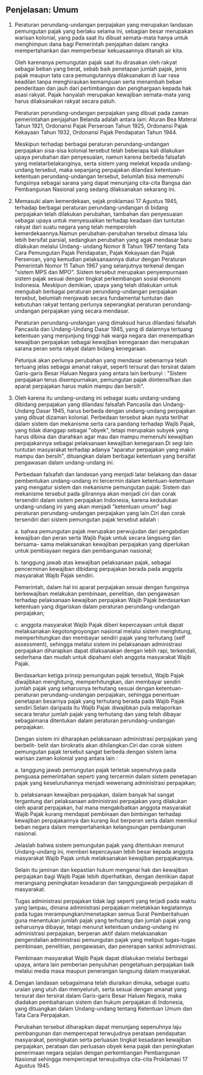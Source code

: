 ## Penjelasan: Umum

1. Peraturan perundang-undangan perpajakan yang merupakan landasan pemungutan
   pajak yang berlaku selama ini, sebagian besar merupakan warisan kolonial, yang
   pada saat itu dibuat semata-mata hanya untuk menghimpun dana bagi Pemerintah
   penjajahan dalam rangka mempertahankan dan memperbesar kekuasaannya ditanah
   air kita.

   Oleh karenanya pemungutan pajak saat itu dirasakan oleh rakyat sebagai beban
   yang berat, sebab baik penetapan jumlah pajak, jenis pajak maupun tata cara
   pemungutannya dilaksanakan di luar rasa keadilan tanpa menghiraukan
   kemampuan serta menambah beban penderitaan dan jauh dari pertimbangan dan
   penghargaan kepada hak asasi rakyat.
   Pajak hanyalah merupakan kewajiban semata-mata yang harus dilaksanakan rakyat
   secara patuh.

   Peraturan perundang-undangan perpajakan yang dibuat pada zaman pemerintahan
   penjajahan Belanda adalah antara lain: Aturan Bea Materai Tahun 1921, Ordonansi
   Pajak Perseroan Tahun 1925, Ordonansi Pajak Kekayaan Tahun 1932, Ordonansi
   Pajak Pendapatan Tahun 1944.

   Meskipun terhadap berbagai peraturan perundang-undangan perpajakan sisa-sisa
   kolonial tersebut telah beberapa kali dilakukan upaya perubahan dan penyesuaian,
   namun karena berbeda falsafah yang melatarbelakanginya, serta sistem yang
   melekat kepada undang-undang tersebut, maka sepanjang perpajakan dilandasi
   ketentuan-ketentuan perundang-undangan tersebut, belumlah bisa memenuhi
   fungsinya sebagai sarana yang dapat menunjang cita-cita Bangsa dan Pembangunan
   Nasional yang sedang dilaksanakan sekarang ini.

2. Memasuki alam kemerdekaan, sejak proklamasi 17 Agustus 1945, terhadap
   berbagai peraturan perundang-undangan di bidang perpajakan telah dilakukan
   perubahan, tambahan dan penyesuaian sebagai upaya untuk menyesuaikan terhadap
   keadaan dan tuntutan rakyat dari suatu negara yang telah memperoleh
   kemerdekaannya.Namun perubahan-perubahan tersebut dimasa lalu lebih bersifat
   parsial, sedangkan perubahan yang agak mendasar baru dilakukan melalui Undang-
   undang Nomor 8 Tahun 1967 tentang Tata Cara Pemungutan Pajak Pendapatan,
   Pajak Kekayaan dan Pajak Perseroan, yang kemudian pelaksanaannya diatur
   dengan Peraturan Pemerintah Nomor 11 Tahun 1967 yang selanjutnya terkenal
   dengan "sistem MPS dan MPO". Sistem tersebut merupakan penyempurnaan
   sistem pajak sesuai dengan tingkat perkembangan sosial ekonomi Indonesia.
   Meskipun demikian, upaya yang telah dilakukan untuk mengubah berbagai
   peraturan perundang-undangan perpajakan tersebut, belumlah menjawab secara
   fundamental tuntutan dan kebutuhan rakyat tentang perlunya seperangkat peraturan
   perundang-undangan perpajakan yang secara mendasar.

   Peraturan perundang-undangan yang dimaksud harus dilandasi falsafah Pancasila
   dan Undang-Undang Dasar 1945, yang di dalamnya tertuang ketentuan yang
   menjunjung tinggi hak warga negara dan menempatkan kewajiban perpajakan
   sebagai kewajiban kenegaraan dan merupakan sarana peran serta rakyat dalam
   bidang kenegaraan.

   Petunjuk akan perlunya perubahan yang mendasar sebenarnya telah tertuang jelas
   sebagai amanat rakyat, seperti tersurat dan tersirat dalam Garis-garis Besar Haluan
   Negara yang antara lain berbunyi : "Sistem perpajakan terus disempurnakan,
   pemungutan pajak diintensifkan dan aparat perpajakan harus makin mampu dan
   bersih".

3. Oleh karena itu undang-undang ini sebagai suatu undang-undang dibidang
   perpajakan yang dilandasi falsafah Pancasila dan Undang-Undang Dasar 1945,
   harus berbeda dengan undang-undang perpajakan yang dibuat dizaman kolonial.
   Perbedaan tersebut akan nyata terlihat dalam sistem dan mekanisme serta cara
   pandang terhadap Wajib Pajak, yang tidak dianggap sebagai "obyek", tetapi
   merupakan subyek yang harus dibina dan diarahkan agar mau dan mampu
   memenuhi kewajiban perpajakannya sebagai pelaksanaan kewajiban kenegaraan.Di
   segi lain tuntutan masyarakat terhadap adanya "aparatur perpajakan yang makin
   mampu dan bersih", dituangkan dalam berbagai ketentuan yang bersifat
   pengawasan dalam undang-undang ini.

   Perbedaan falsafah dan landasan yang menjadi latar belakang dan dasar
   pembentukan undang-undang ini tercermin dalam ketentuan-ketentuan yang
   mengatur sistem dan mekanisme pemungutan pajak: Sistem dan mekanisme
   tersebut pada gilirannya akan menjadi ciri dan corak tersendiri dalam sistem
   perpajakan Indonesia, karena kedudukan undang-undang ini yang akan menjadi
   "ketentuan umum" bagi peraturan perundang-undangan perpajakan yang lain.Ciri
   dan corak tersendiri dari sistem pemungutan pajak tersebut adalah :

   a. bahwa pemungutan pajak merupakan perwujudan dari pengabdian
   kewajiban dan peran serta Wajib Pajak untuk secara langsung dan bersama-
   sama melaksanakan kewajiban perpajakan yang diperlukan untuk
   pembiayaan negara dan pembangunan nasional;

   b. tanggung jawab atas kewajiban pelaksanaan pajak, sebagai pencerminan
   kewajiban dibidang perpajakan berada pada anggota masyarakat Wajib
   Pajak sendiri.

   Pemerintah, dalam hal ini aparat perpajakan sesuai dengan fungsinya
   berkewajiban melakukan pembinaan, penelitian, dan pengawasan terhadap
   pelaksanaan kewajiban perpajakan Wajib Pajak berdasarkan ketentuan yang
   digariskan dalam peraturan perundang-undangan perpajakan;

   c. anggota masyarakat Wajib Pajak diberi kepercayaan untuk dapat
   melaksanakan kegotongroyongan nasional melalui sistem menghitung,
   memperhitungkan dan membayar sendiri pajak yang terhutang (self
   assessment), sehingga melalui sistem ini pelaksanaan administrasi
   perpajakan diharapkan dapat dilaksanakan dengan lebih rapi, terkendali,
   sederhana dan mudah untuk dipahami oleh anggota masyarakat Wajib Pajak.

   Berdasarkan ketiga prinsip pemungutan pajak tersebut, Wajib Pajak diwajibkan
   menghitung, memperhitungkan, dan membayar sendiri jumlah pajak yang
   seharusnya terhutang sesuai dengan ketentuan-peraturan perundang-undangan
   perpajakan, sehingga penentuan penetapan besarnya pajak yang terhutang berada
   pada Wajib Pajak sendiri.Selain daripada itu Wajib Pajak diwajibkan pula
   melaporkan secara teratur jumlah pajak yang terhutang dan yang telah dibayar
   sebagaimana ditentukan dalam peraturan perundang-undangan perpajakan.

   Dengan sistem ini diharapkan pelaksanaan administrasi perpajakan yang berbelit-
   belit dan birokratis akan dihilangkan.Ciri dan corak sistem pemungutan pajak
   tersebut sangat berbeda dengan sistem lama warisan zaman kolonial yang antara
   lain :

   a. tanggung jawab pemungutan pajak terletak sepenuhnya pada penguasa
   pemerintahan seperti yang tercermin dalam sistem penetapan pajak yang
   keseluruhannya menjadi wewenang administrasi perpajakan;

   b. pelaksanaan kewajiban perpajakan, dalam banyak hal sangat tergantung dari
   pelaksanaan administrasi perpajakan yang dilakukan oleh aparat perpajakan,
   hal mana mengakibatkan anggota masyarakat Wajib Pajak kurang mendapat
   pembinaan dan bimbingan terhadap kewajiban perpajakannya dan kurang
   ikut berperan serta dalam memikul beban negara dalam mempertahankan
   kelangsungan pembangunan nasional.

   Jelaslah bahwa sistem pemungutan pajak yang ditentukan menurut Undang-undang
   ini, memberi kepercayaan lebih besar kepada anggota masyarakat Wajib Pajak
   untuk melaksanakan kewajiban perpajakannya.

   Selain itu jaminan dan kepastian hukum mengenai hak dan kewajiban perpajakan
   bagi Wajib Pajak lebih diperhatikan, dengan demikian dapat merangsang
   peningkatan kesadaran dan tanggungjawab perpajakan di masyarakat.

   Tugas administrasi perpajakan tidak lagi seperti yang terjadi pada waktu yang
   lampau, dimana administrasi perpajakan meletakkan kegiatannya pada tugas
   merampungkan/menetapkan semua Surat Pemberitahuan guna menentukan jumlah
   pajak yang terhutang dan jumlah pajak yang seharusnya dibayar, tetapi menurut
   ketentuan undang-undang ini administrasi perpajakan, berperan aktif dalam
   melaksanakan pengendalian administrasi pemungutan pajak yang meliputi
   tugas-tugas pembinaan, penelitian, pengawasan, dan penerapan sanksi
   administrasi.

   Pembinaan masyarakat Wajib Pajak dapat dilakukan melalui berbagai upaya, antara
   lain pemberian penyuluhan pengetahuan perpajakan baik melalui media masa
   maupun penerangan langsung dalam masyarakat.

4. Dengan landasan sebagaimana telah diuraikan dimuka, sebagai suatu uraian yang
   utuh dan menyeluruh, serta sesuai dengan amanat yang tersurat dan tersirat dalam
   Garis-garis Besar Haluan Negara, maka diadakan pembaharuan sistem dan hukum
   perpajakan di Indonesia, yang dituangkan dalam Undang-undang tentang
   Ketentuan Umum dan Tata Cara Perpajakan.

   Perubahan tersebut diharapkan dapat menunjang sepenuhnya laju pembangunan
   dan mempercepat terwujudnya perataan pendapatan masyarakat, peningkatan serta
   perluasan tingkat kesadaran kewajiban perpajakan, perataan dan perluasan obyek
   kena pajak dan peningkatan penerimaan negara sejalan dengan perkembangan
   Pembangunan Nasional sehingga mempercepat terwujudnya cita-cita Proklamasi
   17 Agustus 1945.
